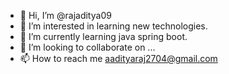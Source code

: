 - 👋 Hi, I’m @rajaditya09
- 👀 I’m interested in learning new technologies.
- 🌱 I’m currently learning java spring boot.
- 💞️ I’m looking to collaborate on ...
- 📫 How to reach me aadityaraj2704@gmail.com

<!---
rajaditya09/rajaditya09 is a ✨ special ✨ repository because its `README.md` (this file) appears on your GitHub profile.
You can click the Preview link to take a look at your changes.
--->
